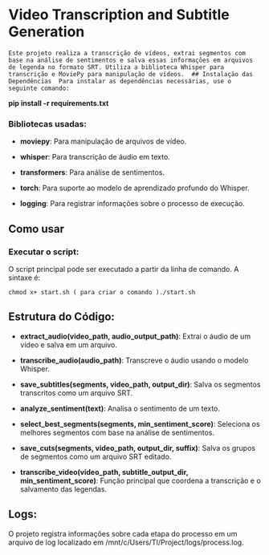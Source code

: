  # Video Transcription and Subtitle Generation  

```Este projeto realiza a transcrição de vídeos, extrai segmentos com base na análise de sentimentos e salva essas informações em arquivos de legenda no formato SRT. Utiliza a biblioteca Whisper para transcrição e MoviePy para manipulação de vídeos.  ## Instalação das Dependências  Para instalar as dependências necessárias, use o seguinte comando: ```

**pip install -r requirements.txt**

### Bibliotecas usadas:

*   **moviepy**: Para manipulação de arquivos de vídeo.
    
*   **whisper**: Para transcrição de áudio em texto.
    
*   **transformers**: Para análise de sentimentos.
    
*   **torch**: Para suporte ao modelo de aprendizado profundo do Whisper.
    
*   **logging**: Para registrar informações sobre o processo de execução.
    

Como usar
---------

### Executar o script:

O script principal pode ser executado a partir da linha de comando. A sintaxe é:

`chmod x+ start.sh ( para criar o comando )./start.sh   `

Estrutura do Código:
--------------------

*   **extract\_audio(video\_path, audio\_output\_path)**: Extrai o áudio de um vídeo e salva em um arquivo.
    
*   **transcribe\_audio(audio\_path)**: Transcreve o áudio usando o modelo Whisper.
    
*   **save\_subtitles(segments, video\_path, output\_dir)**: Salva os segmentos transcritos como um arquivo SRT.
    
*   **analyze\_sentiment(text)**: Analisa o sentimento de um texto.
    
*   **select\_best\_segments(segments, min\_sentiment\_score)**: Seleciona os melhores segmentos com base na análise de sentimentos.
    
*   **save\_cuts(segments, video\_path, output\_dir, suffix)**: Salva os grupos de segmentos como um arquivo SRT editado.
    
*   **transcribe\_video(video\_path, subtitle\_output\_dir, min\_sentiment\_score)**: Função principal que coordena a transcrição e o salvamento das legendas.
    

Logs:
-----

O projeto registra informações sobre cada etapa do processo em um arquivo de log localizado em /mnt/c/Users/TI/Project/logs/process.log.